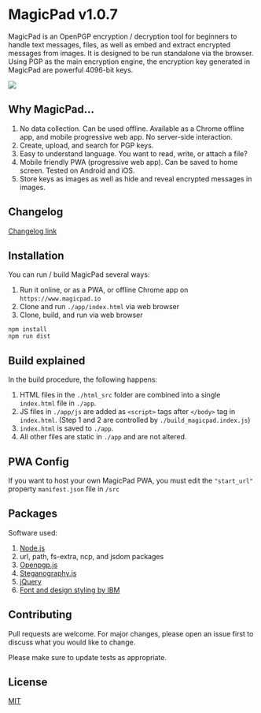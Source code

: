 # MagicPad v1.0.7

MagicPad is an OpenPGP encryption / decryption tool for beginners to handle text messages, files, as well as embed and extract encrypted messages from images. It is designed to be run standalone via the browser.
Using PGP as the main encryption engine, the encryption key generated in MagicPad are powerful 4096-bit keys.

![](demo.gif)

## Why MagicPad...

1. No data collection. Can be used offline. Available as a Chrome offline app, and mobile progressive web app. No server-side interaction.
2. Create, upload, and search for PGP keys.
3. Easy to understand language. You want to read, write, or attach a file?
4. Mobile friendly PWA (progressive web app). Can be saved to home screen. Tested on Android and iOS.
5. Store keys as images as well as hide and reveal encrypted messages in images.

## Changelog
[Changelog link](https://github.com/hyundotio/magicpad/blob/master/changelog.md)

## Installation

You can run / build MagicPad several ways:
1. Run it online, or as a PWA, or offline Chrome app on `https://www.magicpad.io`
2. Clone and run `./app/index.html` via web browser
3. Clone, build, and run via web browser
```
npm install
npm run dist
```

## Build explained

In the build procedure, the following happens:
1. HTML files in the `./html_src` folder are combined into a single `index.html` file in `./app`.
2. JS files in `./app/js` are added as `<script>` tags after `</body>` tag in `index.html`. (Step 1 and 2 are controlled by `./build_magicpad.index.js`)
3. `index.html` is saved to `./app`.
4. All other files are static in `./app` and are not altered.

## PWA Config

If you want to host your own MagicPad PWA, you must edit the `"start_url"` property `manifest.json` file in `/src`

## Packages

Software used:
1. [Node.js](https://nodejs.org)
2. url, path, fs-extra, ncp, and jsdom packages
4. [Openpgp.js](https://github.com/openpgpjs/openpgpjs)
5. [Steganography.js](https://github.com/petereigenschink/steganography.js/)
6. [jQuery](https://jquery.com/)
7. [Font and design styling by IBM](https://www.ibm.com/design/language/)

## Contributing

Pull requests are welcome. For major changes, please open an issue first to discuss what you would like to change.

Please make sure to update tests as appropriate.

## License
[MIT](https://choosealicense.com/licenses/mit/)
